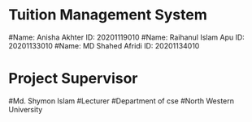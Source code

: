 # Tuition Management System 
#Name: Anisha Akhter ID: 20201119010
#Name: Raihanul Islam Apu ID: 20201133010
#Name: MD Shahed Afridi ID: 20201134010






# Project Supervisor
#Md.  Shymon Islam
#Lecturer
#Department of cse
#North Western University 
